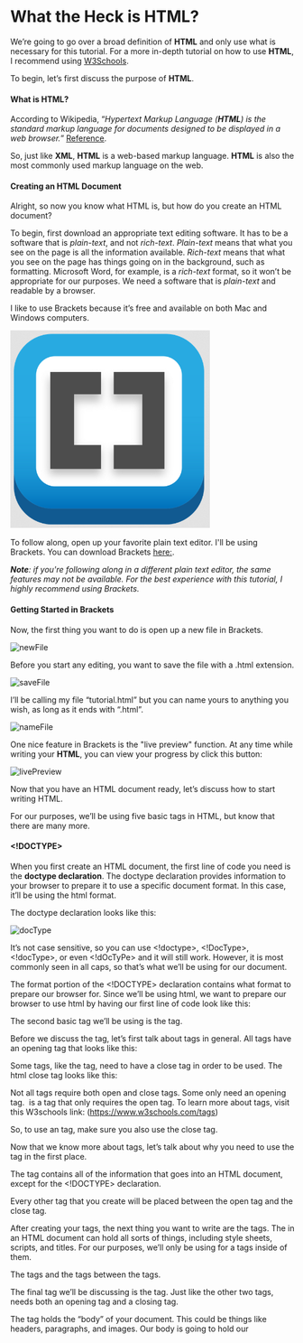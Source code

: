 # What the Heck is HTML?

We’re going to go over a broad definition of **HTML** and only use what is necessary for this tutorial. For a more in-depth tutorial on how to use **HTML**, I recommend using [W3Schools](https://www.w3schools.com/html/default.asp).

To begin, let’s first discuss the purpose of **HTML**.

#### What is HTML?

According to Wikipedia, “_Hypertext Markup Language (**HTML**) is the standard markup language for documents designed to be displayed in a web browser._” [Reference](https://en.wikipedia.org/wiki/HTML).

So, just like **XML**, **HTML** is a web-based markup language. **HTML** is also the most commonly used markup language on the web.

#### Creating an HTML Document

Alright, so now you know what HTML is, but how do you create an HTML document?

To begin, first download an appropriate text editing software. It has to be a software that is 
_plain-text_, and not _rich-text_. _Plain-text_ means that what you see on the page is all the information available. _Rich-text_ means that what you see on the page has things going on in the background, such as formatting. Microsoft Word, for example, is a _rich-text_ format, so it won’t be appropriate for our purposes. We need a software that is _plain-text_ and readable by a browser.

I like to use Brackets because it’s free and available on both Mac and Windows computers.

![Brackets](./images/1.png)

To follow along, open up your favorite plain text editor. I'll be using Brackets. You can download Brackets [here:](http://brackets.io/). 

_**Note**: if you're following along in a different plain text editor, the same features may not be available. For the best experience with this tutorial, I highly recommend using Brackets._

#### Getting Started in Brackets

Now, the first thing you want to do is open up a new file in Brackets. 

![newFile](C:\Users\Livvy\Documents\GitHub\final-project\1600finalProject\images\2.PNG)

Before you start any editing, you want to save the file with a .html extension. 

![saveFile](C:\Users\Livvy\Documents\GitHub\final-project\1600finalProject\images\3.PNG)

I’ll be calling my file “tutorial.html” but you can name yours to anything you wish, as long as it ends with “.html”.

![nameFile](C:\Users\Livvy\Documents\GitHub\final-project\1600finalProject\images\4.PNG)

One nice feature in Brackets is the "live preview" function. At any time while writing your **HTML**, you can view your progress by click this button:

![livePreview](C:\Users\Livvy\Documents\GitHub\final-project\1600finalProject\images\5.PNG)

Now that you have an HTML document ready, let’s discuss how to start writing HTML.

For our purposes, we’ll be using five basic tags in HTML, but know that there are many more.

#### <!DOCTYPE>

When you first create an HTML document, the first line of code you need is the **doctype declaration**. The doctype declaration provides information to your browser to prepare it to use a specific document format. In this case, it’ll be using the html format.

The doctype declaration looks like this: 

![docType](C:\Users\Livvy\Documents\GitHub\final-project\1600finalProject\images\6.PNG)

It’s not case sensitive, so you can use <!doctype>, <!DocType>, <!docType>, or even <!dOcTyPe> and it will still work. However, it is most commonly seen in all caps, so that’s what we’ll be using for our document.



The format portion of the <!DOCTYPE> declaration contains what format to prepare our browser for. Since we’ll be using html, we want to prepare our browser to use html by having our first line of code look like this: <!DOCTYPE html>



<html>



The second basic tag we’ll be using is the <html> tag. 

Before we discuss the <html> tag, let’s first talk about tags in general. All tags have an opening tag that looks like this: <tag>

Some tags, like the <html> tag, need to have a close tag in order to be used. The html close tag looks like this: </html>



Not all tags require both open and close tags. Some only need an opening tag. <img> is a tag that only requires the open tag. To learn more about tags, visit this W3schools link: (https://www.w3schools.com/tags)

So, to use an <html> tag, make sure you also use the </html> close tag.



Now that we know more about tags, let’s talk about why you need to use the <html> tag in the first place. 



The <html> tag contains all of the information that goes into an HTML document, except for the <!DOCTYPE> declaration.

Every other tag that you create will be placed between the open <html> tag and the close </html> tag.

<head>



After creating your <html> tags, the next thing you want to write are the <head></head> tags. The <head> in an HTML document can hold all sorts of things, including style sheets, scripts, and titles. For our purposes, we’ll only be using <head> for a <title> tag.

<title>

Now that you have a <head> tag, let’s place <title></title> tags inside of them.



The <title> tag is used to define a title to your HTML document. Whenever you view an HTML document in a browser, the title will be at the top of the tab.



For my HTML document, I’m going to be naming mine “SVG Tutorial”. You can name yours whatever you like. Just make sure you place the title between the <title></title> tags and the <title></title> tags between the <head></head> tags.



<body>



The final tag we’ll be discussing is the <body> tag. Just like the other two tags, <body> needs both an opening <body> tag and a closing </body> tag.



The <body> tag holds the “body” of your document. This could be things like headers, paragraphs, and images. Our body is going to hold our <SVG> image.